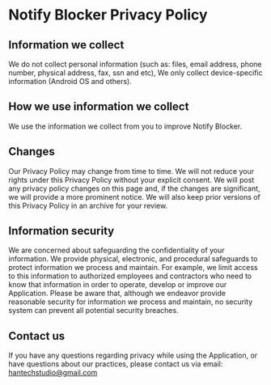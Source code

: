 # Notify Blocker Privacy Policy

## Information we collect

We do not collect personal information (such as: files, email address, phone number, physical address, fax, ssn and etc), We only collect device-specific information (Android OS and others).

## How we use information we collect

We use the information we collect from you to improve Notify Blocker.

## Changes

Our Privacy Policy may change from time to time. We will not reduce your rights under this Privacy Policy without your explicit consent. We will post any privacy policy changes on this page and, if the changes are significant, we will provide a more prominent notice. We will also keep prior versions of this Privacy Policy in an archive for your review.


## Information security

We are concerned about safeguarding the confidentiality of your information. We provide physical, electronic, and procedural safeguards to protect information we process and maintain. For example, we limit access to this information to authorized employees and contractors who need to know that information in order to operate, develop or improve our Application. Please be aware that, although we endeavor provide reasonable security for information we process and maintain, no security system can prevent all potential security breaches.

## Contact us

If you have any questions regarding privacy while using the Application, or have questions about our practices, please contact us via email: hantechstudio@gmail.com